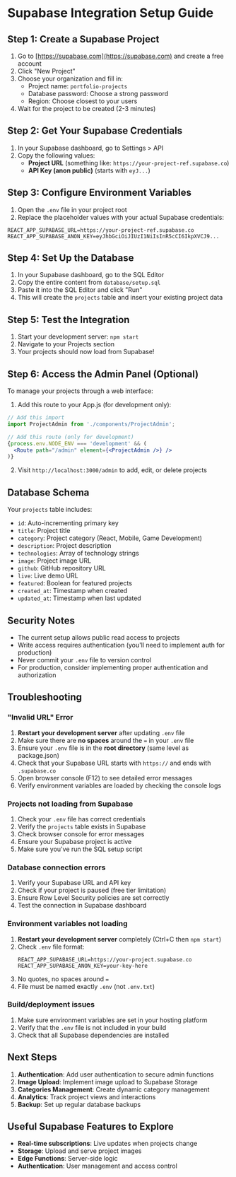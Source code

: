 # Supabase Integration Setup Guide

## Step 1: Create a Supabase Project

1. Go to [https://supabase.com](https://supabase.com) and create a free account
2. Click "New Project" 
3. Choose your organization and fill in:
   - Project name: `portfolio-projects`
   - Database password: Choose a strong password
   - Region: Choose closest to your users
4. Wait for the project to be created (2-3 minutes)

## Step 2: Get Your Supabase Credentials

1. In your Supabase dashboard, go to Settings > API
2. Copy the following values:
   - **Project URL** (something like: `https://your-project-ref.supabase.co`)
   - **API Key (anon public)** (starts with `eyJ...`)

## Step 3: Configure Environment Variables

1. Open the `.env` file in your project root
2. Replace the placeholder values with your actual Supabase credentials:

```env
REACT_APP_SUPABASE_URL=https://your-project-ref.supabase.co
REACT_APP_SUPABASE_ANON_KEY=eyJhbGciOiJIUzI1NiIsInR5cCI6IkpXVCJ9...
```

## Step 4: Set Up the Database

1. In your Supabase dashboard, go to the SQL Editor
2. Copy the entire content from `database/setup.sql`
3. Paste it into the SQL Editor and click "Run"
4. This will create the `projects` table and insert your existing project data

## Step 5: Test the Integration

1. Start your development server: `npm start`
2. Navigate to your Projects section
3. Your projects should now load from Supabase!

## Step 6: Access the Admin Panel (Optional)

To manage your projects through a web interface:

1. Add this route to your App.js (for development only):

```jsx
// Add this import
import ProjectAdmin from './components/ProjectAdmin';

// Add this route (only for development)
{process.env.NODE_ENV === 'development' && (
  <Route path="/admin" element={<ProjectAdmin />} />
)}
```

2. Visit `http://localhost:3000/admin` to add, edit, or delete projects

## Database Schema

Your `projects` table includes:
- `id`: Auto-incrementing primary key
- `title`: Project title
- `category`: Project category (React, Mobile, Game Development)
- `description`: Project description
- `technologies`: Array of technology strings
- `image`: Project image URL
- `github`: GitHub repository URL
- `live`: Live demo URL
- `featured`: Boolean for featured projects
- `created_at`: Timestamp when created
- `updated_at`: Timestamp when last updated

## Security Notes

- The current setup allows public read access to projects
- Write access requires authentication (you'll need to implement auth for production)
- Never commit your `.env` file to version control
- For production, consider implementing proper authentication and authorization

## Troubleshooting

### "Invalid URL" Error
1. **Restart your development server** after updating `.env` file
2. Make sure there are **no spaces** around the `=` in your `.env` file
3. Ensure your `.env` file is in the **root directory** (same level as package.json)
4. Check that your Supabase URL starts with `https://` and ends with `.supabase.co`
5. Open browser console (F12) to see detailed error messages
6. Verify environment variables are loaded by checking the console logs

### Projects not loading from Supabase
1. Check your `.env` file has correct credentials
2. Verify the `projects` table exists in Supabase
3. Check browser console for error messages
4. Ensure your Supabase project is active
5. Make sure you've run the SQL setup script

### Database connection errors
1. Verify your Supabase URL and API key
2. Check if your project is paused (free tier limitation)
3. Ensure Row Level Security policies are set correctly
4. Test the connection in Supabase dashboard

### Environment variables not loading
1. **Restart your development server** completely (Ctrl+C then `npm start`)
2. Check `.env` file format:
   ```env
   REACT_APP_SUPABASE_URL=https://your-project.supabase.co
   REACT_APP_SUPABASE_ANON_KEY=your-key-here
   ```
3. No quotes, no spaces around `=`
4. File must be named exactly `.env` (not `.env.txt`)

### Build/deployment issues
1. Make sure environment variables are set in your hosting platform
2. Verify that the `.env` file is not included in your build
3. Check that all Supabase dependencies are installed

## Next Steps

1. **Authentication**: Add user authentication to secure admin functions
2. **Image Upload**: Implement image upload to Supabase Storage
3. **Categories Management**: Create dynamic category management
4. **Analytics**: Track project views and interactions
5. **Backup**: Set up regular database backups

## Useful Supabase Features to Explore

- **Real-time subscriptions**: Live updates when projects change
- **Storage**: Upload and serve project images
- **Edge Functions**: Server-side logic
- **Authentication**: User management and access control
